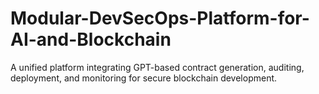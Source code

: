 # Modular-DevSecOps-Platform-for-AI-and-Blockchain
A unified platform integrating GPT-based contract generation, auditing, deployment, and monitoring for secure blockchain development.
